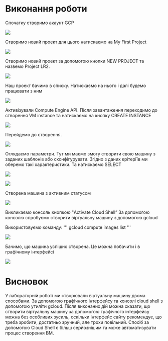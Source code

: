 ﻿# Виконання роботи

Спочатку створимо акаунт GCP

![](A001.png)

Створимо новий проект для цього натискаємо на My First Project

![](A002.png)

Створимо новий проект за допомогою кнопки NEW PROJECT та назвемо Project LR2.

![](A003.png)

Наш проект бачимо в списку. Натискаємо на нього і далі  будемо працювати з ним

![](A004.png)

Активізували Compute Engine API. Після завантаження переходимо до створення VM instance та натискаємо на кнопку CREATE INSTANCE

![](A005.png)

Перейдемо до створення. 

![](A.006.png)

Оглядаємо параметри. Тут ми маємо змогу створити свою машину з  заданих шаблонів або сконфігурувати.  Згідно з даних крітеріїв ми оберемо такі характеристики.  Та натискаємо SELECT

![](A007.png)

![](A008.png)

Створена машина з активним статусом

![](A009.png)

Викликаємо консоль кнопкою "Activate Cloud Shell” За допомогою консолю спробуємо створити віртуальну машину з допомогою gcloud

Використовуємо команду:
'''
gcloud compute images list
'''

![](A010.png)

Бачимо, що машина успішно створена. Це можна побачити і в графічному інтерфейсі

![](A011.png)

# Висновок

У лабораторній роботі ми створювали віртуальну машину двома способами. За допомогою графічного інтерфейсу та консолі cloud shell з допомогою утиліти gcloud. Після виконаних дій можна сказати, що створити віртуальну машину за допомогою графічного інтерфейсу можна без особливих зусиль, оскільки інтерфейс сайту рекомендує, що треба зробити, достатньо зручний, але трохи повільний.  Спосіб за допомогою Cloud Shell є більш серйознішим та може автоматизувати процес створення ВМ.

